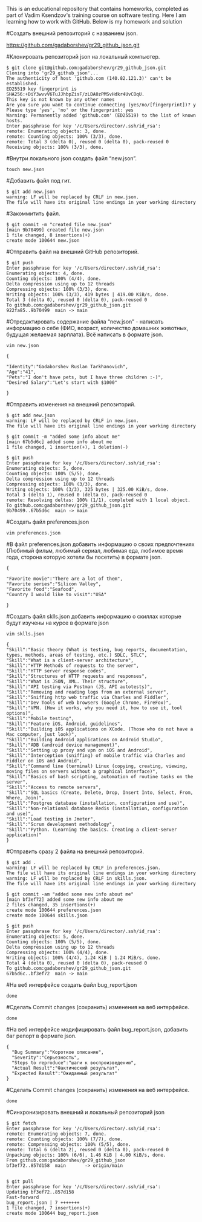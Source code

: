 This is an educational repository that contains homeworks, completed as part of Vadim Ksendzov's training course on software testing. 
Here I am learning how to work with GitHub. 
Below is my homework and solution


 #Создать внешний репозиторий c названием json.
 
 https://github.com/gadaborshev/gr29_github_json.git
 
 #Клонировать репозиторий json на локальный компьютер.
  
	$ git clone git@github.com:gadaborshev/gr29_github_json.git
	Cloning into 'gr29_github_json'...
	The authenticity of host 'github.com (140.82.121.3)' can't be established.
	ED25519 key fingerprint is SHA256:+DiY3wvvV6TuJJhbpZisF/zLDA0zPMSvHdkr4UvCOqU.
	This key is not known by any other names
	Are you sure you want to continue connecting (yes/no/[fingerprint])? y
	Please type 'yes', 'no' or the fingerprint: yes
	Warning: Permanently added 'github.com' (ED25519) to the list of known hosts.
	Enter passphrase for key '/c/Users/director/.ssh/id_rsa':
	remote: Enumerating objects: 3, done.
	remote: Counting objects: 100% (3/3), done.
	remote: Total 3 (delta 0), reused 0 (delta 0), pack-reused 0
	Receiving objects: 100% (3/3), done.



 #Внутри локального json создать файл “new.json”.
 
	touch new.json
  
 #Добавить файл под гит.
	
	$ git add new.json
	warning: LF will be replaced by CRLF in new.json.
	The file will have its original line endings in your working directory

	
 #Закоммитить файл.
 
	$ git commit -m "created file new.json"
	[main 9b70499] created file new.json
	1 file changed, 8 insertions(+)
	create mode 100644 new.json


	
 #Отправить файл на внешний GitHub репозиторий.
	
	$ git push
	Enter passphrase for key '/c/Users/director/.ssh/id_rsa':
	Enumerating objects: 4, done.
	Counting objects: 100% (4/4), done.
	Delta compression using up to 12 threads
	Compressing objects: 100% (3/3), done.
	Writing objects: 100% (3/3), 419 bytes | 419.00 KiB/s, done.
	Total 3 (delta 0), reused 0 (delta 0), pack-reused 0
	To github.com:gadaborshev/gr29_github_json.git
	922fa85..9b70499  main -> main




 #Отредактировать содержание файла “new.json” - написать информацию о себе (ФИО, возраст, количество домашних животных, будущая желаемая зарплата). Всё написать в формате json.
 
	vim new.json 
	
	{

	"Identity":"Gadaborshev Ruslan Tarkhanovich",
	"Age":"41",
	"Pets":"I don't have pets, but I have three children :-)",
	"Desired Salary":"Let's start with $1000"

	}
		
 #Отправить изменения на внешний репозиторий.
 
	$ git add new.json
	warning: LF will be replaced by CRLF in new.json.
	The file will have its original line endings in your working directory
	
	$ git commit -m "added some info about me"
	[main 67b5d6c] added some info about me
	1 file changed, 1 insertion(+), 1 deletion(-)
	
	$ git push
	Enter passphrase for key '/c/Users/director/.ssh/id_rsa':
	Enumerating objects: 5, done.
	Counting objects: 100% (5/5), done.
	Delta compression using up to 12 threads
	Compressing objects: 100% (3/3), done.
	Writing objects: 100% (3/3), 325 bytes | 325.00 KiB/s, done.
	Total 3 (delta 1), reused 0 (delta 0), pack-reused 0
	remote: Resolving deltas: 100% (1/1), completed with 1 local object.
	To github.com:gadaborshev/gr29_github_json.git
    9b70499..67b5d6c  main -> main



 
 #Создать файл preferences.json
 
	vim preferences.json
	
 #В файл preferences.json добавить информацию о своих предпочтениях (Любимый фильм, любимый сериал, любимая еда, любимое время года, сторона которую хотели бы посетить) в формате json.
 
	{
	
	"Favorite movie":"There are a lot of them",
	"Favorite series":"Silicon Valley",
	"Favorite food":"Seafood",
	"Country I would like to visit":"USA"
	
	} 
 
 
 #Создать файл sklls.json добавить информацию о скиллах которые будут изучены на курсе в формате json
 
	vim sklls.json
	
	{
	"Skill":"Basic theory (What is testing, bug reports, documentation, types, methods, areas of testing, etc.) SDLC, STLC",
	"Skill":"What is a client-server architecture",
	"Skill":"HTTP Methods of requests to the server",
	"Skill":"HTTP server response codes",
	"Skill":"Structures of HTTP requests and responses",
	"Skill":"What is JSON, XML. Their structure",
	"Skill":"API testing via Postman (JS, API autotests)",
	"Skill":"Removing and reading logs from an external server",
	"Skill":"Sniffing http web traffic via Charles and Fiddler",
	"Skill":"Dev Tools of web browsers (Google Chrome, FireFox)",
	"Skill":"VPN. (How it works, why you need it, how to use it, tool options)",
	"Skill":"Mobile testing",
	"Skill":"Feature iOS, Android, guidelines",
	"Skill":"Building iOS applications on XCode. (Those who do not have a Mac computer, just look)",
	"Skill":"Building Android applications on Android Studio",
	"Skill":"ADB (android device management)",
	"Skill":"Setting up proxy and vpn on iOS and Android",
	"Skill":"Interception (sniffing) of mobile traffic via Charles and Fiddler on iOS and Android",
	"Skill":"Command line (terminal) Linux (copying, creating, viewing, moving files on servers without a graphical interface)",
	"Skill":"Basics of bash scripting, automation of routine tasks on the server",
	"Skill":"Access to remote servers",
	"Skill":"SQL basics (Create, Delete, Drop, Insert Into, Select, From, Where, Join)",
	"Skill":"Postgres database (installation, configuration and use)",
	"Skill":"Non-relational database Redis (installation, configuration and use)",
	"Skill":"Load testing in Jmeter",
	"Skill":"Scrum development methodology",
	"Skill":"Python. (Learning the basics. Creating a client-server application)"
	} 
		
 #Отправить сразу 2 файла на внешний репозиторий.
 
	$ git add .
	warning: LF will be replaced by CRLF in preferences.json.
	The file will have its original line endings in your working directory
	warning: LF will be replaced by CRLF in skills.json.
	The file will have its original line endings in your working directory
	
	$ git commit -am "added some new info about me"
	[main bf3ef72] added some new info about me
	2 files changed, 35 insertions(+)
	create mode 100644 preferences.json
	create mode 100644 skills.json

	$ git push
	Enter passphrase for key '/c/Users/director/.ssh/id_rsa':
	Enumerating objects: 5, done.
	Counting objects: 100% (5/5), done.
	Delta compression using up to 12 threads
	Compressing objects: 100% (4/4), done.
	Writing objects: 100% (4/4), 1.24 KiB | 1.24 MiB/s, done.
	Total 4 (delta 0), reused 0 (delta 0), pack-reused 0
	To github.com:gadaborshev/gr29_github_json.git
	67b5d6c..bf3ef72  main -> main



 
 #На веб интерфейсе создать файл bug_report.json
 
	done
 
 #Сделать Commit changes (сохранить) изменения на веб интерфейсе.
 
	done
	
 #На веб интерфейсе модифицировать файл bug_report.json, добавить баг репорт в формате json.
 
	{
	  "Bug Summary":"Короткое описание",
	  "Severity":"Серьезность",
	  "Steps to reproduce":"шаги к воспроизведению",
	  "Actual Result":"Фактический результат",
	  "Expected Result":"Ожидаемый результат"
	}
	
 #Сделать Commit changes (сохранить) изменения на веб интерфейсе.
 
	done
	
 #Синхронизировать внешний и локальный репозиторий json
 
	$ git fetch
	Enter passphrase for key '/c/Users/director/.ssh/id_rsa':
	remote: Enumerating objects: 7, done.
	remote: Counting objects: 100% (7/7), done.
	remote: Compressing objects: 100% (5/5), done.
	remote: Total 6 (delta 2), reused 0 (delta 0), pack-reused 0
	Unpacking objects: 100% (6/6), 1.46 KiB | 4.00 KiB/s, done.
	From github.com:gadaborshev/gr29_github_json
	bf3ef72..857d158  main       -> origin/main


	$ git pull
	Enter passphrase for key '/c/Users/director/.ssh/id_rsa':
	Updating bf3ef72..857d158
	Fast-forward
	bug_report.json | 7 +++++++
	1 file changed, 7 insertions(+)
	create mode 100644 bug_report.json




